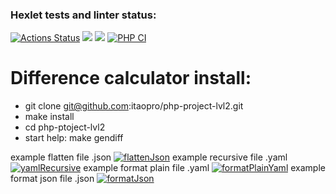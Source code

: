 ### Hexlet tests and linter status:
[![Actions Status](https://github.com/itaopro/php-project-lvl2/workflows/hexlet-check/badge.svg)](https://github.com/itaopro/php-project-lvl2/actions)
<a href="https://codeclimate.com/github/itaopro/php-project-lvl2/maintainability"><img src="https://api.codeclimate.com/v1/badges/4d8fc888d8438a2835d5/maintainability" /></a>
<a href="https://codeclimate.com/github/itaopro/php-project-lvl2/test_coverage"><img src="https://api.codeclimate.com/v1/badges/4d8fc888d8438a2835d5/test_coverage" /></a>
[![PHP CI](https://github.com/itaopro/php-project-lvl2/actions/workflows/main.yml/badge.svg)](https://github.com/itaopro/php-project-lvl2/actions/workflows/main.yml)
# Difference calculator install:
 * git clone git@github.com:itaopro/php-project-lvl2.git
 * make install
 * cd php-ptoject-lvl2
 * start help: make gendiff

example flatten file .json
[![flattenJson](https://asciinema.org/a/MgnGRyUDuZKbO9njhfNBPE9o1.svg)](https://asciinema.org/a/MgnGRyUDuZKbO9njhfNBPE9o1)
example recursive file .yaml
[![yamlRecursive](https://asciinema.org/a/TXNOqDptDt3o5ExmJgnvjExaS.svg)](https://asciinema.org/a/TXNOqDptDt3o5ExmJgnvjExaS)
example format plain file .yaml
[![formatPlainYaml](https://asciinema.org/a/cTJLSzBSfuMeH218HVaMM1eZI.svg)](https://asciinema.org/a/cTJLSzBSfuMeH218HVaMM1eZI)
example format json file .json
[![formatJson](https://asciinema.org/a/GFJpzxElURN2q3wgXPaabB5lh.svg)](https://asciinema.org/a/GFJpzxElURN2q3wgXPaabB5lh)



